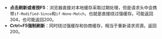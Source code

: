 - **点击刷新或者按F5**：浏览器直接对本地缓存采取过期处理，但是请求头中会携带`if-Modified-Since`和`if-None-Match`，也就是直接绕过强缓存。可能返回304，也可能返回200。
- **Crtrl+F5强制刷新**：同时绕过强缓存和协商缓存，相当于重新请求资源。返回200。